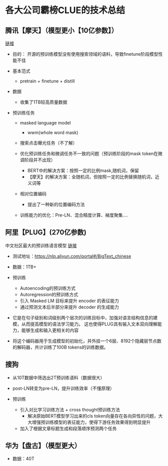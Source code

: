 # 各大公司霸榜CLUE的技术总结

## 腾讯【摩天】（模型更小【10亿参数】）
[链接](https://www.jiqizhixin.com/articles/2021-06-24-10)
* 目的：
  开源的预训练模型没有使用搜索领域的语料，导致finetune阶段模型性能不佳
* 基本范式
  * pretrain + finetune + distill

* 数据    
    * 收集了1TB较高质量数据

* 预训练任务
  * masked language model
    * wwm(whole word mask)
      
  * 搜索点击曝光任务（不了解）
    
  * 优化预训练任务和微调任务不一致的问题（预训练阶段的mask token在微调阶段并不出现）
    * BERT中的解决方案：按照一定的比例mask,随机词，保留
    * 【摩天】的解决方案：全随机词，但按照一定的比例替换随机词，近义词等
    
  * 相对位置编码
    * 提出了一种新的位置编码方法
    
  * 训练能力的优化：Pre-LN、混合精度计算、梯度聚集....


  
## 阿里【PLUG】(270亿参数)
中文社区最大的预训练语言模型
[链接](https://hub.baai.ac.cn/view/7715)
* 测试地址：https://nlp.aliyun.com/portal#/BigText_chinese
  
* 数据：1TB+

* 预训练
  * Autoencoding的预训练方式
  * Autoregression的预训练方式
  * 引入 Masked LM 目标来提升 encoder 的表征能力
  * 通过预测文本后半部分来提升 decoder 的生成能力

* 它是在句子级别和词级别两个层次的训练目标中，加强对语言结构信息的建模，从而提高模型的语法学习能力。 这也使得PLUG具有输入文本双向理解能力，能够生成和输入更相关的内容
* 将这个编码器用于生成模型的初始化，并外挂一个6层、8192个隐藏层节点数的解码器，共计训练了100B tokens的训练数据。


## 搜狗
* 从10T数据中筛选出2T预训练语料（数据很大）
* post-LN转变为pre-LN，提升训练效率（不懂原理）
  
* 预训练
  * 引入对比学习训练方法 + cross thought预训练方法
    * 解决原始BERT模型学习出来的cls token向量存在各向异性的问题，大大增强预训练模型的表征能力，使得下游任务效果得到明显提升
  * 加入了根据文章标题生成和段落顺序预测两个任务

## 华为【盘古】（模型更大）
* 数据：40T